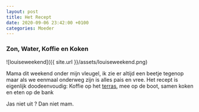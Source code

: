 ```yaml
---
layout: post
title: Het Recept
date: 2020-09-06 23:42:00 +0100
categories: Moeder
---
```


### Zon, Water, Koffie en Koken
![louiseweekend]({{ site.url }}/assets/louiseweekend.png)  

Mama dit weekend onder mijn vleugel, ik zie er altijd een beetje tegenop maar als we eenmaal onderweg zijn is alles pais en vree. Het recept is eigenlijk doodeenvoudig: Koffie op het [terras](http://www.schoolhuisholysloot.nl/), mee op de boot, samen koken en eten op de bank 

Jas niet uit ? Dan niet mam.
